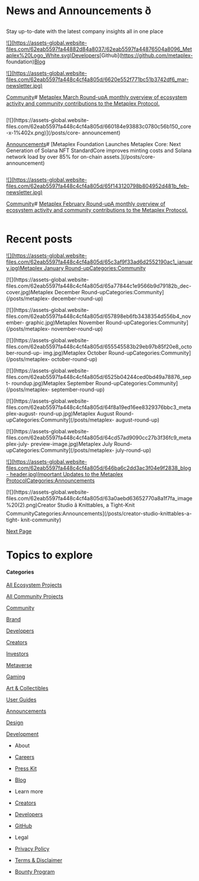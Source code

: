 # News and Announcements ð

Stay up-to-date with the latest company insights all in one place

[![](https://assets-global.website-
files.com/62eab5597fa44882d84a8037/62eab5597fa44876504a8096_Metaplex%20Logo_White.svg)](/)[Developers](https://developers.metaplex.com/)[Github](https://github.com/metaplex-
foundation)[Blog](/blog)

[![](https://assets-global.website-
files.com/62eab5597fa448c4cf4a805d/6620e552f771bc51b3742df6_mar-
newsletter.jpg)](/posts/metaplex-march-round-up)

[Community](/categories/community)# [Metaplex March Round-upA monthly overview
of ecosystem activity and community contributions to the Metaplex Protocol.
](/posts/metaplex-march-round-up)

![]()

[![](https://assets-global.website-
files.com/62eab5597fa448c4cf4a805d/660184e93883c0780c56b150_core-x-1%402x.png)](/posts/core-
announcement)

[Announcements](/categories/announcements)# [Metaplex Foundation Launches
Metaplex Core: Next Generation of Solana NFT StandardCore improves minting
costs and Solana network load by over 85% for on-chain assets.](/posts/core-
announcement)

![]()

[![](https://assets-global.website-
files.com/62eab5597fa448c4cf4a805d/65f143120798b804952d481b_feb-
newsletter.jpg)](/posts/metaplex-february-round-up)

[Community](/categories/community)# [Metaplex February Round-upA monthly
overview of ecosystem activity and community contributions to the Metaplex
Protocol. ](/posts/metaplex-february-round-up)

![]()

# Recent posts

[![](https://assets-global.website-
files.com/62eab5597fa448c4cf4a805d/65c3af9f33ad6d2552190ac1_january.jpg)Metaplex
January Round-upCategories:Community](/posts/metaplex-january-round-up)

[![](https://assets-global.website-
files.com/62eab5597fa448c4cf4a805d/65a77844c1e9566b9d79182b_dec-
cover.jpg)Metaplex December Round-upCategories:Community](/posts/metaplex-
december-round-up)

[![](https://assets-global.website-
files.com/62eab5597fa448c4cf4a805d/657898eb6fb3438354d556b4_november-
graphic.jpg)Metaplex November Round-upCategories:Community](/posts/metaplex-
november-round-up)

[![](https://assets-global.website-
files.com/62eab5597fa448c4cf4a805d/655545583b29eb97b85f20e8_october-round-up-
img.jpg)Metaplex October Round-upCategories:Community](/posts/metaplex-
october-round-up)

[![](https://assets-global.website-
files.com/62eab5597fa448c4cf4a805d/6525b04244ced0bd49a78876_sept-
roundup.jpg)Metaplex September Round-upCategories:Community](/posts/metaplex-
september-round-up)

[![](https://assets-global.website-
files.com/62eab5597fa448c4cf4a805d/64f8a19ed16ee8329376bbc3_metaplex-august-
round-up.jpg)Metaplex August Round-upCategories:Community](/posts/metaplex-
august-round-up)

[![](https://assets-global.website-
files.com/62eab5597fa448c4cf4a805d/64cd57ad9090cc27b3f36fc9_metaplex-july-
preview-image.jpg)Metaplex July Round-upCategories:Community](/posts/metaplex-
july-round-up)

[![](https://assets-global.website-
files.com/62eab5597fa448c4cf4a805d/646ba6c2dd3ac3f04e9f2838_blog-
header.jpg)Important Updates to the Metaplex
ProtocolCategories:Announcements](/posts/token-metadata-immutability)

[![](https://assets-global.website-
files.com/62eab5597fa448c4cf4a805d/63a0aebd63652770a8a1f7fa_image%20\(2\).png)Creator
Studio â Knittables, a Tight-Knit
CommunityCategories:Announcements](/posts/creator-studio-knittables-a-tight-
knit-community)

[Next Page](?808d538f_page=2)

# Topics to explore

#### Categories

[All Ecosystem Projects](/categories/all-ecosystem-projects)

[All Community Projects](/categories/all-community-projects)

[Community](/categories/community)

[Brand](/categories/brand)

[Developers](/categories/developers)

[Creators](/categories/creators)

[Investors](/categories/investors)

[Metaverse](/categories/metaverse)

[Gaming](/categories/gaming)

[Art & Collectibles](/categories/art-collectibles)

[User Guides](/categories/user-guides)

[Announcements](/categories/announcements)

[Design](/categories/design)

[Development](/categories/development)

  * About

  * [Careers](https://apply.workable.com/metaplex-studios/)
  * [Press Kit](/press)
  * [Blog](/blog)

  * Learn more

  * [Creators](https://studio.metaplex.com/)
  * [Developers](https://docs.metaplex.com/)
  * [GitHub](https://github.com/metaplex-foundation)

  * Legal

  * [Privacy Policy](/privacy-policy)
  * [Terms & Disclaimer](/terms-disclaimer)
  * [Bounty Program](/bounty-program)

